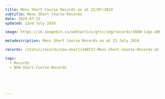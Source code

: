 ```yaml
---
title: Mens Short Course Records as at 22/07/2024
subtitle: Mens Short Course Records
date: 2024-07-22
updated: 22nd July 2024

image: https://ik.imagekit.io/webtactics/gtsc/img/records/SNSW-logo-400x600-new.jpg

metadescription: Mens Short Course Records as at 22 July 2024

records: /static/records/nsw-short/240722-Mens-Short-Course-Records-at-22072024.pdf

tags:
  - Records
  - NSW-Short-Course-Records





---
```






